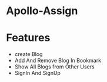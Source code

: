 # Apollo-Assign

# Features
* create Blog
* Add And Remove Blog In Bookmark
* Show All Blogs from Other Users
* SignIn And SignUp 

